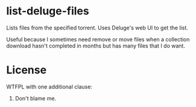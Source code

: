 list-deluge-files
=================

Lists files from the specified torrent. Uses Deluge's web UI to get 
the list.

Useful because I sometimes need remove or move files when a collection 
download hasn't completed in months but has many files that I do want.

License
=======

WTFPL with one additional clause:

 1. Don't blame me.
